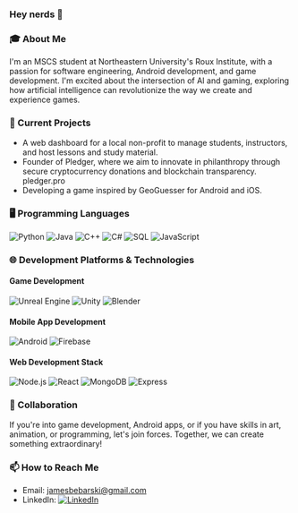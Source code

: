 ### Hey nerds 👋

<!--
**ssloth1/ssloth1** is a ✨ _special_ ✨ repository because its `README.md` (this file) appears on your GitHub profile.

Here are some ideas to get you started:

- 🔭 I’m currently working on ...
- 🌱 I’m currently learning ...
- 👯 I’m looking to collaborate on ...
- 🤔 I’m looking for help with ...
- 💬 Ask me about ...
- 📫 How to reach me: ...
- 😄 Pronouns: ...
- ⚡ Fun fact: ...
-->

### 🎓 About Me
I'm an MSCS student at Northeastern University's Roux Institute, with a passion for software engineering, Android development, and game development. I'm excited about the intersection of AI and gaming, exploring how artificial intelligence can revolutionize the way we create and experience games.

### 🔭 Current Projects
- A web dashboard for a local non-profit to manage students, instructors, and host lessons and study material.
- Founder of Pledger, where we aim to innovate in philanthropy through secure cryptocurrency donations and blockchain transparency. pledger.pro
- Developing a game inspired by GeoGuesser for Android and iOS. 

### 🖥️ Programming Languages
![Python](https://github.com/ssloth1/ssloth1/assets/44756947/759b7c79-7f7d-47f5-8b32-1f0d1fcaf728)
![Java](https://github.com/ssloth1/ssloth1/assets/44756947/d127dee2-ac3a-4c19-ba5b-c2e9c09d6e6b)
![C++](https://github.com/ssloth1/ssloth1/assets/44756947/9747ae72-cbbd-47e7-bb8c-649af9c8e03c)
![C#](https://github.com/ssloth1/ssloth1/assets/44756947/55fab400-e226-4058-8e06-7765c6c88ecd)
![SQL](https://github.com/ssloth1/ssloth1/assets/44756947/a466ac00-96fb-4238-92c2-58d1990a09b4)
![JavaScript](https://img.shields.io/badge/-JavaScript-F7DF1E?style=flat-square&logo=javascript&logoColor=black)

### 🌐 Development Platforms & Technologies

#### Game Development
![Unreal Engine](https://img.shields.io/badge/-Unreal%20Engine-313131?style=flat-square&logo=unrealengine&logoColor=white)
![Unity](https://img.shields.io/badge/-Unity-000000?style=flat-square&logo=unity&logoColor=white)
![Blender](https://img.shields.io/badge/-Blender-F5792A?style=flat-square&logo=blender&logoColor=white)

#### Mobile App Development
![Android](https://img.shields.io/badge/-Android-3DDC84?style=flat-square&logo=android&logoColor=white)
![Firebase](https://img.shields.io/badge/-Firebase-FFCA28?style=flat-square&logo=firebase&logoColor=black)

#### Web Development Stack
![Node.js](https://img.shields.io/badge/-Node.js-339933?style=flat-square&logo=nodedotjs&logoColor=white)
![React](https://img.shields.io/badge/-React-61DAFB?style=flat-square&logo=react&logoColor=black)
![MongoDB](https://img.shields.io/badge/-MongoDB-47A248?style=flat-square&logo=mongodb&logoColor=white)
![Express](https://img.shields.io/badge/-Express-000000?style=flat-square&logo=express&logoColor=white)

### 👯 Collaboration
If you're into game development, Android apps, or if you have skills in art, animation, or programming, let's join forces. Together, we can create something extraordinary!

### 📫 How to Reach Me
- Email: [jamesbebarski@gmail.com](mailto:jamesbebarski@gmail.com)
- LinkedIn: [![LinkedIn](https://img.shields.io/badge/-LinkedIn-blue?style=flat-square&logo=linkedin&logoColor=white)](https://www.linkedin.com/in/jimbebarski/)

